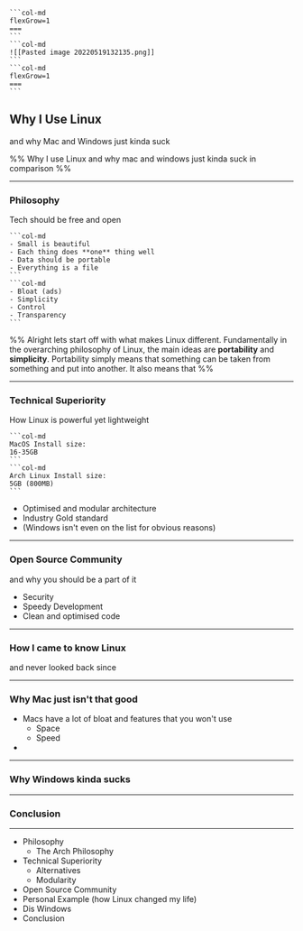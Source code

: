 ````col
```col-md
flexGrow=1
===
```
```col-md
![[Pasted image 20220519132135.png]]
```
```col-md
flexGrow=1
===
```
````
## Why I Use Linux
and why Mac and Windows just kinda suck

%%
Why I use Linux and why mac and windows just kinda suck in comparison
%%

---
### Philosophy
Tech should be free and open

````col
```col-md
- Small is beautiful
- Each thing does **one** thing well
- Data should be portable
- Everything is a file
```
```col-md
- Bloat (ads)
- Simplicity
- Control
- Transparency
```
````

%%
Alright lets start off with what makes Linux different.
Fundamentally in the overarching philosophy of Linux, the main ideas are **portability** and **simplicity**.
Portability simply means that something can be taken from something and put into another. It also means that 
%%

---
### Technical Superiority
How Linux is powerful yet lightweight

````col
```col-md
MacOS Install size:
16-35GB
```
```col-md
Arch Linux Install size:
5GB (800MB)
```
````

- Optimised and modular architecture
- Industry Gold standard
- (Windows isn't even on the list for obvious reasons)

---
### Open Source Community
and why you should be a part of it

- Security
- Speedy Development
- Clean and optimised code

---
### How I came to know Linux
and never looked back since

---
### Why Mac just isn't that good

- Macs have a lot of bloat and features that you won't use
	- Space
	- Speed
- 

---
### Why Windows kinda sucks

---
### Conclusion

---
- Philosophy
	- The Arch Philosophy
- Technical Superiority
	- Alternatives
	- Modularity
- Open Source Community
- Personal Example (how Linux changed my life)
- Dis Windows
- Conclusion
